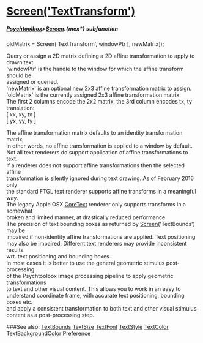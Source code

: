 # [Screen('TextTransform')](Screen-TextTransform) 
##### [Psychtoolbox](Psychtoolbox)>[Screen](Screen).{mex*} subfunction

oldMatrix = Screen('TextTransform', windowPtr [, newMatrix]);

Query or assign a 2D matrix defining a 2D affine transformation to apply to  
drawn text.  
'windowPtr' is the handle to the window for which the affine transform should be  
assigned or queried.  
'newMatrix' is an optional new 2x3 affine transformation matrix to assign.  
'oldMatrix' is the currently assigned 2x3 affine transformation matrix.  
The first 2 columns encode the 2x2 matrix, the 3rd column encodes tx, ty  
translation:  
[ xx, xy, tx ]  
[ yx, yy, ty ]  
  
The affine transformation matrix defaults to an identity transformation matrix,  
in other words, no affine transformation is applied to a window by default.  
Not all text renderers do support application of affine transformations to text.  
If a renderer does not support affine transformations then the selected affine  
transformation is silently ignored during text drawing. As of February 2016 only  
the standard FTGL text renderer supports affine transforms in a meaningful way.  
The legacy Apple OSX [CoreText](CoreText) renderer only supports transforms in a somewhat  
broken and limited manner, at drastically reduced performance.  
The precision of text bounding boxes as returned by [Screen](Screen)('TextBounds') may be  
impaired if non-identity affine transformations are applied. Text positioning  
may also be impaired. Different text renderers may provide inconsistent results  
wrt. text positioning and bounding boxes.  
In most cases it is better to use the general geometric stimulus post-processing  
of the Psychtoolbox image processing pipeline to apply geometric transformations  
to text and other visual content. This allows you to work in an easy to  
understand coordinate frame, with accurate text positioning, bounding boxes etc.  
and apply a consistent transformation to both text and other visual stimulus  
content as a post-processing step.  
  


###See also:
[TextBounds](Screen-TextBounds) [TextSize](Screen-TextSize) [TextFont](Screen-TextFont) [TextStyle](Screen-TextStyle) [TextColor](Screen-TextColor) [TextBackgroundColor](Screen-TextBackgroundColor) Preference

